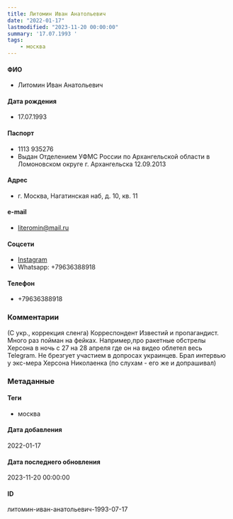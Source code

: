 ```yaml
---
title: Литомин Иван Анатольевич
date: "2022-01-17"
lastmodified: "2023-11-20 00:00:00"
summary: '17.07.1993 '
tags: 
    - москва
---
```

<!--# pp1-->
<!--## Фигурант-->
<!--### Личные данные-->
#### ФИО
- Литомин Иван Анатольевич
#### Дата рождения
- 17.07.1993
#### Паспорт
- 1113 935276
- Выдан Отделением УФМС России по Архангельской области в Ломоновском округе г. Архангельска 12.09.2013
#### Адрес
- г. Москва, Нагатинская наб, д. 10, кв. 11
#### e-mail
- literomin@mail.ru
#### Соцсети
- [Instagram](https://www.instagram.com/ivan_litomin/ )
- Whatsapp: +79636388918
#### Телефон
- +79636388918
### Комментарии
(С укр., коррекция сленга)
 Корреспондент Известий и пропагандист. Много раз пойман на фейках. Например,про ракетные обстрелы Херсона в ночь с 27 на 28 апреля где он на видео облетел весь Telegram. Не брезгует участием в допросах украинцев. Брал интервью у экс-мера Херсона Николаенка (по слухам - его же и допрашивал)
### Метаданные
#### Теги
- москва
#### Дата добавления
2022-01-17
#### Дата последнего обновления
2023-11-20 00:00:00
#### ID
литомин-иван-анатольевич-1993-07-17
<!--## END;-->

